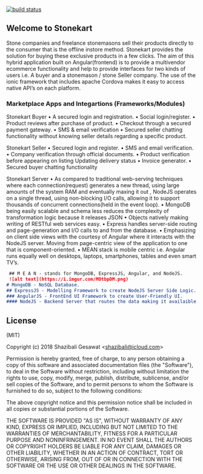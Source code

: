 [![build status](https://travis-ci.org/he77y/Stonekart-A-Cross-Platform-Ecommerce-Solution.svg)](https://travis-ci.org/profile/he77y/Stonekart-A-Cross-Platform-Ecommerce-Solution.)

## Welcome to Stonekart

Stone companies and freelance stonemasons sell their products directly to the consumer that is the offline instore method. Stonekart provides the solution for buying these exclusive products in a few clicks. The aim of this hybrid application built on Angular(frontend) is to provide a multivendor ecommerce functionality and help to provide interfaces for two kinds of users i.e. A buyer and a stonemason / stone Seller company. The use of the ionic framework that includes apache Cordova makes it easy to access native API’s on each platform.

### Marketplace Apps and Integartions (Frameworks/Modules)

Stonekart Buyer
• A secured login and registration.
• Social login/register.
• Product reviews after purchase of product.
• Checkout through a secured payment gateway.
• SMS & email verification
• Secured seller chatting functionality without
  knowing seller details regarding a specific product.

Stonekart Seller
• Secured login and register.
• SMS and email verification.
• Company verification through official documents.
• Product verification before appearing on listing Updating delivery status
• Invoice generator.
• Secured buyer chatting functionality

Stonekart Server
• As compared to traditional web-serving techniques where each connection(request) generates a new thread, using large amounts of the system RAM and eventually maxing it out , NodeJS operates on a single thread, using non-blocking I/O calls, allowing it to support thousands of concurrent connections(held in the event loop).
• MongoDB being easily scalable and schema less reduces the complexity of transformation logic because it releases JSON • Objects natively making writing of RESTful web services easy. • Express handles server-side routing and page-generation and I/O calls to and from the database.
• Emphasizing on client side views with the courtesy of Angular where it interacts with the NodeJS server. Moving from page-centric view of the application to one that is component-oriented. 
• MEAN stack is mobile centric i.e. Angular runs equally well on desktops, laptops, smartphones, tables and even smart TV’s.
```markdown
 ## M E A N - stands for MongoDB, ExpressJS, Angular, and NodeJS.
 ![alt text](https://i.imgur.com/MDtbpDM.png)
# MongoDB - NoSQL Database.
## ExpressJS - Modelling Framework to create NodeJS Server Side Logic.
### AngularJS - FrontEnd UI Framework to create User-Friendly UI.
#### NodeJS - Backend Server that routes the data making it availaible to the frontend logic using RESTFul Web Services.
```

## License

(MIT)

Copyright (c) 2018 Shazibali Gesawat &lt;shazibali@icloud.com&gt;

Permission is hereby granted, free of charge, to any person obtaining a copy of
this software and associated documentation files (the "Software"), to deal in
the Software without restriction, including without limitation the rights to
use, copy, modify, merge, publish, distribute, sublicense, and/or sell copies
of the Software, and to permit persons to whom the Software is furnished to do
so, subject to the following conditions:

The above copyright notice and this permission notice shall be included in all
copies or substantial portions of the Software.

THE SOFTWARE IS PROVIDED "AS IS", WITHOUT WARRANTY OF ANY KIND, EXPRESS OR
IMPLIED, INCLUDING BUT NOT LIMITED TO THE WARRANTIES OF MERCHANTABILITY,
FITNESS FOR A PARTICULAR PURPOSE AND NONINFRINGEMENT. IN NO EVENT SHALL THE
AUTHORS OR COPYRIGHT HOLDERS BE LIABLE FOR ANY CLAIM, DAMAGES OR OTHER
LIABILITY, WHETHER IN AN ACTION OF CONTRACT, TORT OR OTHERWISE, ARISING FROM,
OUT OF OR IN CONNECTION WITH THE SOFTWARE OR THE USE OR OTHER DEALINGS IN THE
SOFTWARE.



